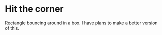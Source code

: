 # Hit the corner
Rectangle bouncing around in a box.
I have plans to make a better version of this.
